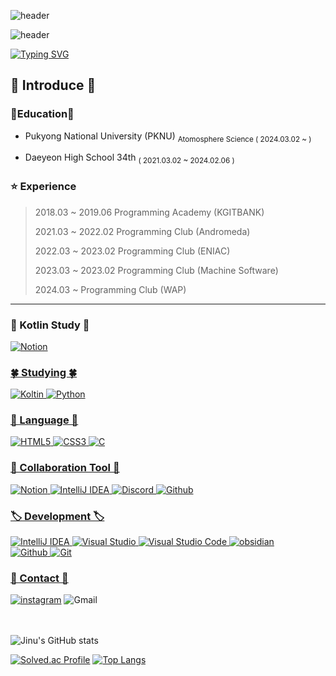 ![header](https://capsule-render.vercel.app/api?type=slice&color=auto&height=200&section=header&text=ᴊɪɴᴜ'ꜱ+ɢɪᴛʜᴜʙ&fontSize=70&rotate=14&fontAlignY=35&fontAlign=70&descAlignY=43&descAlign=80&&animation=twinkling)
 
![header](https://capsule-render.vercel.app/api?type=waving&color=auto&height=200&section=header&text=JINU's+GITHUB&fontAlignY=40&fontSize=80&&animation=twinkling)

[![Typing SVG](https://readme-typing-svg.demolab.com/?lines=Welcome+To+My+GitHub;Have+a+Good+Time!:3)](https://git.io/typing-svg)



## 🎵 Introduce 🎵


### 🏫Education🏫

* Pukyong National University (PKNU) <sub> Atomosphere Science ( 2024.03.02 ~ ) </sub>

* Daeyeon High School 34th <sub> ( 2021.03.02 ~ 2024.02.06 ) </sub>



### ⭐ Experience
> 2018.03 ~ 2019.06 Programming Academy (KGITBANK)
> 
> 2021.03 ~ 2022.02 Programming Club (Andromeda)
> 
> 2022.03 ~ 2023.02  Programming Club (ENIAC)
>
> 2023.03 ~ 2023.02 Programming Club (Machine Software)
> 
> 2024.03 ~ Programming Club (WAP)


<hr/>

### 📖 Kotlin Study 📖
<a href="ttps://www.notion.so/Kotlin-Study-2a16086f9999426a9846fa77fea8013e?pvs=48&pvs=4"><img alt="Notion" src="https://img.shields.io/badge/Notion-000000.svg?&style=flat&logo=Notion&logoColor=white" />


### 🍀 Studying 🍀
<img alt="Koltin" src ="https://img.shields.io/badge/Kotlin-7F52FF.svg?&style=flat&logo=Kotlin&logoColor=black"> <img alt="Python" src ="https://img.shields.io/badge/Python-3776AB.svg?&style=flat&logo=Python&logoColor=white"> 


### 📃 Language 📃
<img alt="HTML5" src ="https://img.shields.io/badge/HTML5-E34F26.svg?&style=flat&logo=HTML5&logoColor=white"> <img alt="CSS3" src ="https://img.shields.io/badge/CSS3 -1572B6.svg?&style=flat&logo=CSS3&logoColor=white">
<img alt="C" src ="https://img.shields.io/badge/C-A8B9CC.svg?&style=flat&logo=C&logoColor=white">


### 🏢 Collaboration Tool 🏢
<img alt="Notion" src="https://img.shields.io/badge/Notion-000000.svg?&style=flat&logo=Notion&logoColor=white"> <img alt="IntelliJ IDEA" src="https://img.shields.io/badge/Intellij Idea-000000.svg?&style=flat&logo=IntelliJ IDEA&logoColor=white"> <img alt="Discord" src="https://img.shields.io/badge/Discord-5865F2.svg?&style=flat&logo=Discord&logoColor=white"> <img alt="Github" src="https://img.shields.io/badge/GitHub-181717?&style=flat&logo=github&logoColor=white">

### 🏷️ Development 🏷️
<img alt="IntelliJ IDEA" src="https://img.shields.io/badge/Intellij Idea-000000.svg?&style=flat&logo=IntelliJ IDEA&logoColor=white"> <img alt="Visual Studio" src="https://img.shields.io/badge/Visual Studio-5C2D91.svg?&style=flat&logo=visualstudio&logoColor=white"> <img alt="Visual Studio Code" src="https://img.shields.io/badge/Visual Studio Code-007ACC.svg?&style=flat&logo=visualstudiocode&logoColor=white">  <img alt="obsidian" src="https://img.shields.io/badge/Obsidian-7C3AED.svg?&style=flat&logo=obsidian&logoColor=white">  
<img alt="Github" src="https://img.shields.io/badge/GitHub-181717?&style=flat&logo=github&logoColor=white"> <img alt="Git" src="https://img.shields.io/badge/Git-F05032?&style=flat&logo=git&logoColor=white">

### 💮 Contact 💮
<a href="https://www.instagram.com/x._.inu/"> <img alt="instagram" src="https://img.shields.io/badge/Instagram-E4405F.svg?&style=flat&logo=Instagram&logoColor=white" /></a>
<img alt="Gmail" src="https://img.shields.io/badge/x__1nu@pukyong.ac.kr-EA4335?&style=flat&logo=Gmail&logoColor=white" />


<br/><br/>
![Jinu's GitHub stats](https://github-readme-stats.vercel.app/api?username=Jinu219&show_icons=true&theme=cobalt)

[![Solved.ac Profile](http://mazassumnida.wtf/api/v2/generate_badge?boj=jinu219)](https://solved.ac/jinu219/) [![Top Langs](https://github-readme-stats.vercel.app/api/top-langs/?username=Jinu219)](https://github.com/jinu219/github-readme-stats&layout=compat)



